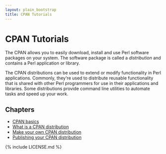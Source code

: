 ```yaml
---
layout: plain_bootstrap
title: CPAN Tutorials
---
```


# CPAN Tutorials

The CPAN allows you to easily download, install and use Perl
software packages on your system. The software package is called a
*distribution* and contains a Perl application or library.

The CPAN distributions can be used to extend or modify functionality in Perl
applications. Commonly, they're used to distribute reusable functionality that
is shared with other Perl programmers for use in their applications and
libraries.  Some distributions provide command line utilities to automate tasks
and speed up your work.

## Chapters

- [CPAN basics](01-cpan-basics.html)
- [What is a CPAN distribution](02-what-is-distribution.html)
- [Make your own CPAN distribution](03-make-your-own-distribution.html)
- [Publishing your CPAN distribution](04-publishing-your-cpan-distribution.html)

{% include LICENSE.md %}
